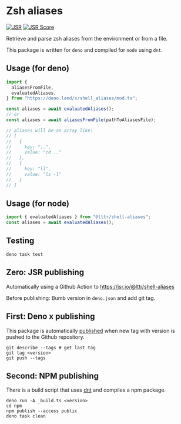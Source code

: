 # Zsh aliases

[![JSR](https://jsr.io/badges/@<scope>/<package>)](https://jsr.io/@lttr/shell-aliases)
[![JSR Score](https://jsr.io/badges/@<scope>/<package>/score)](https://jsr.io/@lttr/shell-aliases)

Retrieve and parse zsh aliases from the environment or from a file.

This package is written for `deno` and compiled for `node` using `dnt`.

## Usage (for deno)

```typescript
import {
  aliasesFromFile,
  evaluatedAliases,
} from "https://deno.land/x/shell_aliases/mod.ts";

const aliases = await evaluatedAliases();
// or
const aliases = await aliasesFromFile(pathToAliasesFile);

// aliases will be an array like:
// [
//   {
//     key: "..",
//     value: "cd .."
//   },
//   {
//     key: "ll",
//     value: "ls -l"
//   }
// ]
```

## Usage (for node)

```typescript
import { evaluatedAliases } from "@lttr/shell-aliases";
const aliases = await evaluatedAliases();
```

## Testing

```
deno task test
```

## Zero: JSR publishing

Automatically using a Github Action to https://jsr.io/@lttr/shell-aliases

Before publishing: Bumb version in `deno.json` and add git tag.

## First: Deno x publishing

This package is automatically [published](https://deno.land/x/shell_aliases)
when new tag with version is pushed to the Github repository.

```
git describe --tags # get last tag
git tag <version>
git push --tags
```

## Second: NPM publishing

There is a build script that uses [dnt](https://deno.land/x/dnt) and compiles a
npm package.

```
deno run -A _build.ts <version>
cd npm
npm publish --access public
deno task clean
```
